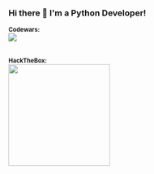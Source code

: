 ### Hi there 👋 I'm a Python Developer!
<small><b>Codewars:</b></small><br>
<img src="https://www.codewars.com/users/hikmatillo_developer/badges/large">
<br><br>

<small><b>HackTheBox:</b></small><br>
<a href="https://academy.hackthebox.com/achievement/717302/15" target="_blank">
   <img src="https://academy.hackthebox.com/storage/modules/15/logo.png" weight=200px height=200px>
</a>



